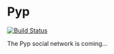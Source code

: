 # Pyp
[![Build Status](https://travis-ci.com/dayallnash/pyp.svg?token=CNxyGCympbHu2Dm9euVc&branch=master)](https://travis-ci.com/dayallnash/pyp)

The Pyp social network is coming...
